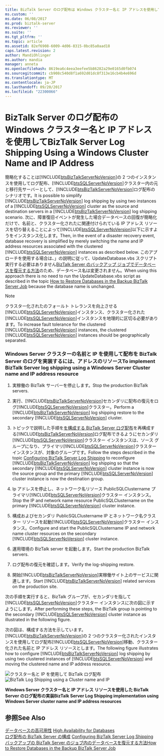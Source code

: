 ```yaml
---
title: BizTalk Server のログ配布は Windows クラスター名と IP アドレスを使用して |Microsoft ドキュメント
ms.custom: ''
ms.date: 06/08/2017
ms.prod: biztalk-server
ms.reviewer: ''
ms.suite: ''
ms.tgt_pltfrm: ''
ms.topic: article
ms.assetid: 82ef6908-6009-4d06-8315-0bc85a0aad18
caps.latest.revision: 2
author: MandiOhlinger
ms.author: mandia
manager: anneta
ms.openlocfilehash: 8619ea6c4eea3eefee5b86282a29e0165d0fb074
ms.sourcegitcommit: cb908c540d8f1a692d01dc8f313e16cb4b4e696d
ms.translationtype: MT
ms.contentlocale: ja-JP
ms.lasthandoff: 09/20/2017
ms.locfileid: "22300066"
---
```

# <a name="biztalk-server-log-shipping-using-a-windows-cluster-name-and-ip-address"></a><span data-ttu-id="303e6-102">BizTalk Server のログ配布の Windows クラスター名と IP アドレスを使用して</span><span class="sxs-lookup"><span data-stu-id="303e6-102">BizTalk Server Log Shipping Using a Windows Cluster Name and IP Address</span></span>
<span data-ttu-id="303e6-103">簡略化することは[!INCLUDE[btsBizTalkServerNoVersion](../includes/btsbiztalkservernoversion-md.md)]の 2 つのインスタンスを使用してログ配布、[!INCLUDE[btsSQLServerNoVersion](../includes/btssqlservernoversion-md.md)]クラスター内の元と移行先サーバーとして、[!INCLUDE[btsBizTalkServerNoVersion](../includes/btsbiztalkservernoversion-md.md)]ログ配布のシナリオです。</span><span class="sxs-lookup"><span data-stu-id="303e6-103">It is possible to simplify [!INCLUDE[btsBizTalkServerNoVersion](../includes/btsbiztalkservernoversion-md.md)] log shipping by using two instances of a [!INCLUDE[btsSQLServerNoVersion](../includes/btssqlservernoversion-md.md)] cluster as the source and destination servers in a [!INCLUDE[btsBizTalkServerNoVersion](../includes/btsbiztalkservernoversion-md.md)] log shipping scenario.</span></span> <span data-ttu-id="303e6-104">次に、障害復旧イベントが発生した場合データベースの回復が簡略化だけで、名前と、クラスター化されたに関連付けられている IP アドレス リソースを切り替えることによって[!INCLUDE[btsSQLServerNoVersion](../includes/btssqlservernoversion-md.md)]以下に示すようをインスタンス化します。</span><span class="sxs-lookup"><span data-stu-id="303e6-104">Then, in the event of a disaster recovery event, database recovery is simplified by merely switching the name and IP address resources associated with the clustered [!INCLUDE[btsSQLServerNoVersion](../includes/btssqlservernoversion-md.md)] instances as described below.</span></span> <span data-ttu-id="303e6-105">このアプローチを使用する場合は、」の説明に従って、UpdateDatabase.vbs スクリプト実行する必要はありません[BizTalk Server のバックアップ ジョブでデータベースを復元する方法](../technical-guides/how-to-restore-databases-in-the-backup-biztalk-server-job.md)のため、データベース名は変更されません。</span><span class="sxs-lookup"><span data-stu-id="303e6-105">When using this approach there is no need to run the UpdateDatabase.vbs script as described in the topic [How to Restore Databases in the Backup BizTalk Server Job](../technical-guides/how-to-restore-databases-in-the-backup-biztalk-server-job.md) because the database name is unchanged.</span></span>  
  
> [!NOTE]  
>  <span data-ttu-id="303e6-106">クラスター化されたのフォールト トレランスを向上させる[!INCLUDE[btsSQLServerNoVersion](../includes/btssqlservernoversion-md.md)]インスタンス、クラスター化された[!INCLUDE[btsSQLServerNoVersion](../includes/btssqlservernoversion-md.md)]インスタンスを地理的に区切る必要があります。</span><span class="sxs-lookup"><span data-stu-id="303e6-106">To increase fault tolerance for the clustered [!INCLUDE[btsSQLServerNoVersion](../includes/btssqlservernoversion-md.md)] instances, the clustered [!INCLUDE[btsSQLServerNoVersion](../includes/btssqlservernoversion-md.md)] instances should be geographically separated.</span></span>  
  
### <a name="to-implement-biztalk-server-log-shipping-using-a-windows-server-cluster-name-and-ip-address-resource"></a><span data-ttu-id="303e6-107">Windows Server クラスターの名前と IP を使用して配布を BizTalk Server のログを実装するには、アドレスのリソース</span><span class="sxs-lookup"><span data-stu-id="303e6-107">To implement BizTalk Server log shipping using a Windows Server Cluster name and IP address resource</span></span>  
  
1.  <span data-ttu-id="303e6-108">実稼働の BizTalk サーバーを停止します。</span><span class="sxs-lookup"><span data-stu-id="303e6-108">Stop the production BizTalk servers.</span></span>  
  
2.  <span data-ttu-id="303e6-109">実行、[!INCLUDE[btsBizTalkServerNoVersion](../includes/btsbiztalkservernoversion-md.md)]セカンダリに配布の復元をログ[!INCLUDE[btsSQLServerNoVersion](../includes/btssqlservernoversion-md.md)]クラスター。</span><span class="sxs-lookup"><span data-stu-id="303e6-109">Perform a [!INCLUDE[btsBizTalkServerNoVersion](../includes/btsbiztalkservernoversion-md.md)] log shipping restore to the secondary [!INCLUDE[btsSQLServerNoVersion](../includes/btssqlservernoversion-md.md)] cluster.</span></span>  
  
3.  <span data-ttu-id="303e6-110">トピックで説明した手順を[を構成する BizTalk Server ログ配布](../technical-guides/configuring-biztalk-server-log-shipping.md)を再構成する[!INCLUDE[btsBizTalkServerNoVersion](../includes/btsbiztalkservernoversion-md.md)]ログ配布できるようにセカンダリ[!INCLUDE[btsSQLServerNoVersion](../includes/btssqlservernoversion-md.md)]クラスター インスタンスは、ソース グループになり、プライマリ[!INCLUDE[btsSQLServerNoVersion](../includes/btssqlservernoversion-md.md)]クラスター インスタンスが、対象のグループです。</span><span class="sxs-lookup"><span data-stu-id="303e6-110">Follow the steps described in the topic [Configuring BizTalk Server Log Shipping](../technical-guides/configuring-biztalk-server-log-shipping.md) to reconfigure [!INCLUDE[btsBizTalkServerNoVersion](../includes/btsbiztalkservernoversion-md.md)] log shipping so that the secondary [!INCLUDE[btsSQLServerNoVersion](../includes/btssqlservernoversion-md.md)] cluster instance is now the source group and the primary [!INCLUDE[btsSQLServerNoVersion](../includes/btssqlservernoversion-md.md)] cluster instance is now the destination group.</span></span>  
  
4.  <span data-ttu-id="303e6-111">Ip アドレスを停止し、ネットワーク名リソース PublicSQLClustername プライマリ[!INCLUDE[btsSQLServerNoVersion](../includes/btssqlservernoversion-md.md)]クラスター インスタンス。</span><span class="sxs-lookup"><span data-stu-id="303e6-111">Stop the IP and network name resource PublicSQLClustername on the primary [!INCLUDE[btsSQLServerNoVersion](../includes/btssqlservernoversion-md.md)] cluster instance.</span></span>  
  
5.  <span data-ttu-id="303e6-112">構成およびセカンダリ PublicSQLClustername IP とネットワーク名クラスター リソースを起動[!INCLUDE[btsSQLServerNoVersion](../includes/btssqlservernoversion-md.md)]クラスター インスタンス。</span><span class="sxs-lookup"><span data-stu-id="303e6-112">Configure and start the PublicSQLClustername IP and network name cluster resources on the secondary [!INCLUDE[btsSQLServerNoVersion](../includes/btssqlservernoversion-md.md)] cluster instance.</span></span>  
  
6.  <span data-ttu-id="303e6-113">運用環境の BizTalk server を起動します。</span><span class="sxs-lookup"><span data-stu-id="303e6-113">Start the production BizTalk servers.</span></span>  
  
7.  <span data-ttu-id="303e6-114">ログ配布の復元を確認します。</span><span class="sxs-lookup"><span data-stu-id="303e6-114">Verify the log-shipping restore.</span></span>  
  
8.  <span data-ttu-id="303e6-115">開始[!INCLUDE[btsBizTalkServerNoVersion](../includes/btsbiztalkservernoversion-md.md)]実稼働サイト上のサービスに関連します。</span><span class="sxs-lookup"><span data-stu-id="303e6-115">Start [!INCLUDE[btsBizTalkServerNoVersion](../includes/btsbiztalkservernoversion-md.md)] related services on the production site.</span></span>  
  
 <span data-ttu-id="303e6-116">次の手順を実行すると、BizTalk グループが、セカンダリを指して[!INCLUDE[btsSQLServerNoVersion](../includes/btssqlservernoversion-md.md)]クラスター インスタンスに次の図に示すようにします。</span><span class="sxs-lookup"><span data-stu-id="303e6-116">After performing these steps, the BizTalk group is pointing to the secondary [!INCLUDE[btsSQLServerNoVersion](../includes/btssqlservernoversion-md.md)] cluster instance as illustrated in the following figure.</span></span>  
  
 <span data-ttu-id="303e6-117">次の図は、構成する方法を示しています。[!INCLUDE[btsBizTalkServerNoVersion](../includes/btsbiztalkservernoversion-md.md)]の 2 つのクラスター化されたインスタンスを使用してログ配布[!INCLUDE[btsSQLServerNoVersion](../includes/btssqlservernoversion-md.md)]移動、クラスター化された名前と IP アドレス リソースとします。</span><span class="sxs-lookup"><span data-stu-id="303e6-117">The following figure illustrates how to configure [!INCLUDE[btsBizTalkServerNoVersion](../includes/btsbiztalkservernoversion-md.md)] log shipping by using two clustered instances of [!INCLUDE[btsSQLServerNoVersion](../includes/btssqlservernoversion-md.md)] and moving the clustered name and IP address resource.</span></span>  
  
 <span data-ttu-id="303e6-118">![クラスター名と IP を使用して BizTalk ログ配布](../technical-guides/media/5055689e-c26b-4077-a531-74a50fec1393.gif "5055689e-c26b-4077-a531-74a50fec1393")</span><span class="sxs-lookup"><span data-stu-id="303e6-118">![BizTalk Log Shipping using a Cluster name and IP](../technical-guides/media/5055689e-c26b-4077-a531-74a50fec1393.gif "5055689e-c26b-4077-a531-74a50fec1393")</span></span>  
  
 <span data-ttu-id="303e6-119">**Windows Server クラスター名と IP アドレス リソースを使用した BizTalk Server のログ配布の実装**</span><span class="sxs-lookup"><span data-stu-id="303e6-119">**BizTalk Server Log Shipping implementation using Windows Server cluster name and IP address resources**</span></span>  
  
## <a name="see-also"></a><span data-ttu-id="303e6-120">参照</span><span class="sxs-lookup"><span data-stu-id="303e6-120">See Also</span></span>  
 <span data-ttu-id="303e6-121">[データベースの高可用性](../technical-guides/high-availability-for-databases.md) </span><span class="sxs-lookup"><span data-stu-id="303e6-121">[High Availability for Databases](../technical-guides/high-availability-for-databases.md) </span></span>  
 <span data-ttu-id="303e6-122">[ログ配布の BizTalk Server の構成](../technical-guides/configuring-biztalk-server-log-shipping.md) </span><span class="sxs-lookup"><span data-stu-id="303e6-122">[Configuring BizTalk Server Log Shipping](../technical-guides/configuring-biztalk-server-log-shipping.md) </span></span>  
 [<span data-ttu-id="303e6-123">バックアップの BizTalk Server のジョブ内のデータベースを復元する方法</span><span class="sxs-lookup"><span data-stu-id="303e6-123">How to Restore Databases in the Backup BizTalk Server Job</span></span>](../technical-guides/how-to-restore-databases-in-the-backup-biztalk-server-job.md)